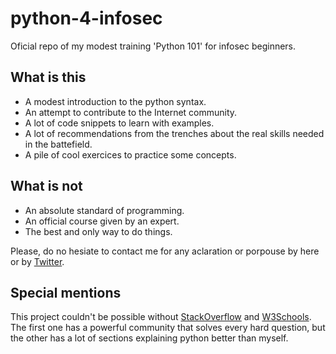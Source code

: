 # python-4-infosec
Oficial repo of my modest training 'Python 101' for infosec beginners.

## What is this
- A modest introduction to the python syntax.
- An attempt to contribute to the Internet community.
- A lot of code snippets to learn with examples.
- A lot of recommendations from the trenches about the real skills needed in the battefield.
- A pile of cool exercices to practice some concepts.

## What is not
- An absolute standard of programming.
- An official course given by an expert.
- The best and only way to do things.

Please, do no hesiate to contact me for any aclaration or porpouse by here or by [Twitter](https://twitter.com/Kosmokato).

## Special mentions
This project couldn't be possible without [StackOverflow](https://stackoverflow.com/tags/python) and [W3Schools](https://www.w3schools.com/python/). The first one has a powerful community that solves every hard question, but the other has a lot of sections explaining python better than myself.
